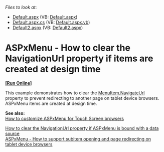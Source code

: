 <!-- default file list -->
*Files to look at*:

* [Default.aspx](./CS/WebSite/Default.aspx) (VB: [Default.aspx](./VB/WebSite/Default.aspx))
* [Default.aspx.cs](./CS/WebSite/Default.aspx.cs) (VB: [Default.aspx.vb](./VB/WebSite/Default.aspx.vb))
* [Default2.aspx](./CS/WebSite/Default2.aspx) (VB: [Default2.aspx](./VB/WebSite/Default2.aspx))
<!-- default file list end -->
# ASPxMenu - How to clear the NavigationUrl property if items are created at design time
<!-- run online -->
**[[Run Online]](https://codecentral.devexpress.com/e3904/)**
<!-- run online end -->


<p>This example demonstrates how to clear the <a href="http://documentation.devexpress.com/#AspNet/DevExpressWebASPxMenuMenuItem_NavigateUrltopic"><u>MenuItem.NavigateUrl</u></a> property to prevent redirecting to another page on tablet device browsers. ASPxMenu items are created at design time.</p><p><strong>See also:</strong><br />
<a href="https://www.devexpress.com/Support/Center/p/K18563">How to customize ASPxMenu for Touch Screen browsers</a></p><p><a href="https://www.devexpress.com/Support/Center/p/E3905">How to clear the NavigationUrl property if ASPxMenu is bound with a data source</a><br />
<a href="https://www.devexpress.com/Support/Center/p/E3906">ASPxMenu - How to support subitem opening and page redirecting on tablet device browsers</a></p>

<br/>



